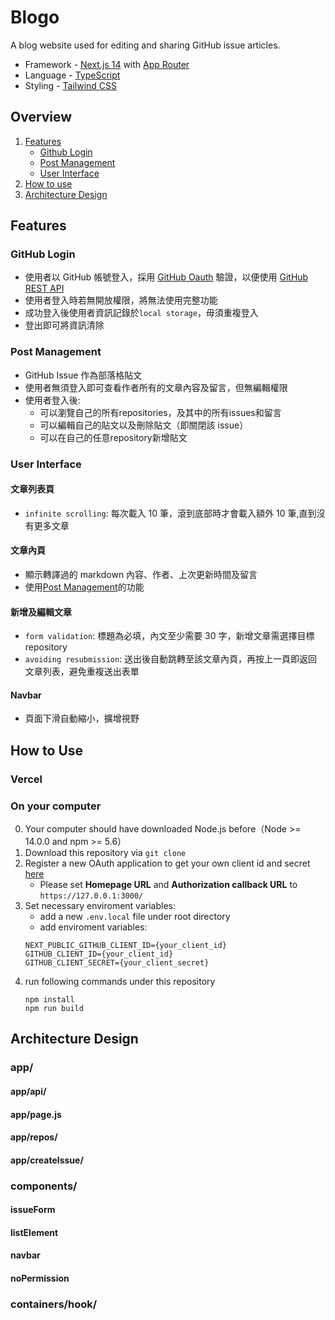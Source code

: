 # Blogo
A blog website used for editing and sharing GitHub issue articles.

- Framework - [Next.js 14](https://nextjs.org/) with [App Router](https://nextjs.org/docs#app-router-vs-pages-router)
- Language - [TypeScript](https://www.typescriptlang.org/)
- Styling - [Tailwind CSS](https://tailwindcss.com/)

## Overview
1. [Features](#features)
    - [Github Login](#github-login)
    - [Post Management](#post-management)
    - [User Interface](#user-interface)
2. [How to use](#how-to-use)
3. [Architecture Design](#architecture-design)

## Features
### GitHub Login
- 使用者以 GitHub 帳號登入，採用 [GitHub Oauth](https://docs.github.com/en/apps/oauth-apps/building-oauth-apps/authorizing-oauth-apps) 驗證，以便使用 [GitHub REST API](https://docs.github.com/en/rest?apiVersion=2022-11-28)
- 使用者登入時若無開放權限，將無法使用完整功能
- 成功登入後使用者資訊記錄於```local storage```，毋須重複登入
- 登出即可將資訊清除

### Post Management
- GitHub Issue 作為部落格貼文
- 使用者無須登入即可查看作者所有的文章內容及留言，但無編輯權限
- 使用者登入後:
  - 可以瀏覽自己的所有repositories，及其中的所有issues和留言
  - 可以編輯自己的貼文以及刪除貼文（即關閉該 issue）
  - 可以在自己的任意repository新增貼文

### User Interface
#### 文章列表頁
- ```infinite scrolling```:  每次載入 10 筆，滾到底部時才會載入額外 10 筆,直到沒有更多文章
#### 文章內頁
- 顯示轉譯過的 markdown 內容、作者、上次更新時間及留言
- 使用[Post Management](#post-management)的功能
#### 新增及編輯文章
- ```form validation```:  標題為必填，內文至少需要 30 字，新增文章需選擇目標repository
- ```avoiding resubmission```:  送出後自動跳轉至該文章內頁，再按上一頁即返回文章列表，避免重複送出表單
#### Navbar
- 頁面下滑自動縮小，擴增視野

## How to Use
### Vercel
### On your computer
0. Your computer should have downloaded Node.js before（Node >= 14.0.0 and npm >= 5.6）
1. Download this repository via ```git clone```
2. Register a new OAuth application to get your own client id and secret [here](https://github.com/settings/applications/new)
    - Please set **Homepage URL** and **Authorization callback URL** to ```https://127.0.0.1:3000/```
3. Set necessary enviroment variables:
    - add a new ```.env.local``` file under root directory
    - add enviroment variables:
   ```
   NEXT_PUBLIC_GITHUB_CLIENT_ID={your_client_id}
   GITHUB_CLIENT_ID={your_client_id}
   GITHUB_CLIENT_SECRET={your_client_secret}
   ```
4. run following commands under this repository 
    ```
    npm install
    npm run build
    ```
## Architecture Design
### app/
#### app/api/
#### app/page.js
#### app/repos/
#### app/createIssue/

### components/
#### issueForm
#### listElement
#### navbar
#### noPermission

### containers/hook/


